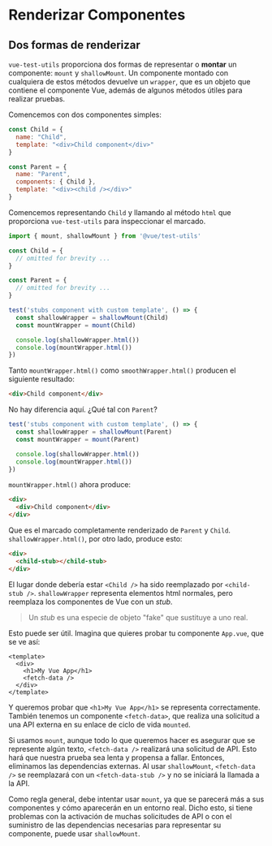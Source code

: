 # Renderizar Componentes

## Dos formas de renderizar

`vue-test-utils` proporciona dos formas de representar o **montar** un componente: `mount` y `shallowMount`. Un componente montado con cualquiera de estos métodos devuelve un `wrapper`, que es un objeto que contiene el componente Vue, además de algunos métodos útiles para realizar pruebas.

Comencemos con dos componentes simples:

```js
const Child = {
  name: "Child",
  template: "<div>Child component</div>"
}

const Parent = {
  name: "Parent",
  components: { Child },
  template: "<div><child /></div>"
}
```
Comencemos representando `Child` y llamando al método `html` que proporciona `vue-test-utils` para inspeccionar el marcado.

```js
import { mount, shallowMount } from '@vue/test-utils'

const Child = {
  // omitted for brevity ...
}

const Parent = {
  // omitted for brevity ...
}

test('stubs component with custom template', () => {
  const shallowWrapper = shallowMount(Child)
  const mountWrapper = mount(Child)

  console.log(shallowWrapper.html())
  console.log(mountWrapper.html())
})
```

Tanto `mountWrapper.html()` como `smoothWrapper.html()` producen el siguiente resultado:

```html
<div>Child component</div>
```
No hay diferencia aquí. ¿Qué tal con `Parent`?

```js
test('stubs component with custom template', () => {
  const shallowWrapper = shallowMount(Parent)
  const mountWrapper = mount(Parent)

  console.log(shallowWrapper.html())
  console.log(mountWrapper.html())
})
```

`mountWrapper.html()` ahora produce:

```html
<div>
  <div>Child component</div>
</div>
```

Que es el marcado completamente renderizado de `Parent` y `Child`. `shallowWrapper.html()`, por otro lado, produce esto:

```html
<div>
  <child-stub></child-stub>
</div>
```
El lugar donde debería estar `<Child />` ha sido reemplazado por `<child-stub />`. `shallowWrapper` representa elementos html normales, pero reemplaza los componentes de Vue con un _stub_.

>Un _stub_ es una especie de objeto "fake" que sustituye a uno real.

Esto puede ser útil. Imagina que quieres probar tu componente `App.vue`, que se ve así:

```vue
<template>
  <div>
    <h1>My Vue App</h1>
    <fetch-data />
  </div>
</template>
```
Y queremos probar que `<h1>My Vue App</h1>` se representa correctamente. También tenemos un componente `<fetch-data>`, que realiza una solicitud a una API externa en su enlace de ciclo de vida `mounted`.

Si usamos `mount`, aunque todo lo que queremos hacer es asegurar que se represente algún texto, `<fetch-data />` realizará una solicitud de API. Esto hará que nuestra prueba sea lenta y propensa a fallar. Entonces, eliminamos las dependencias externas. Al usar `shallowMount`, `<fetch-data />` se reemplazará con un `<fetch-data-stub />` y no se iniciará la llamada a la API.

Como regla general, debe intentar usar `mount`, ya que se parecerá más a sus componentes y cómo aparecerán en un entorno real. Dicho esto, si tiene problemas con la activación de muchas solicitudes de API o con el suministro de las dependencias necesarias para representar su componente, puede usar `shallowMount`.
